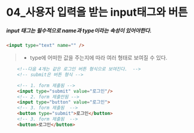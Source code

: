 # 04_사용자 입력을 받는 input태그와 버튼

##### input 태그는 필수적으로 name과 type이라는 속성이 있어야한다. 

```html
<input type="text" name="" />
```

> * type에 어떠한 값을 주는지에 따라 여러 형태로 보여질 수 있다. 



```html
    <!--다음 4개는 같은 로그인 버튼 형식으로 보여진다.  -->
    <!-- submit은 버튼 형식 -->

    <!-- 1. form 제출됨 -->
    <input type="submit" value="로그인"/>
    <!-- 2. form 제출안됨 -->
    <input type="button" value="로그인"> 
    <!-- 3. form 제출됨  -->
    <button type="submit">로그인</button>
    <!-- 3. form 제출됨  -->
    <button>로그인</button>
```

